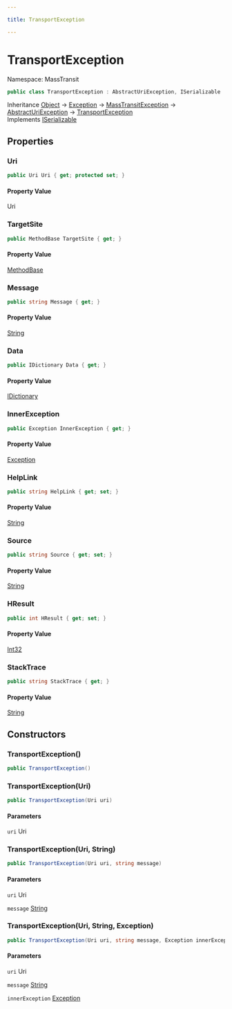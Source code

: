 ```yaml
---

title: TransportException

---
```


# TransportException

Namespace: MassTransit

```csharp
public class TransportException : AbstractUriException, ISerializable
```

Inheritance [Object](https://learn.microsoft.com/en-us/dotnet/api/system.object) → [Exception](https://learn.microsoft.com/en-us/dotnet/api/system.exception) → [MassTransitException](../masstransit/masstransitexception) → [AbstractUriException](../masstransit/abstracturiexception) → [TransportException](../masstransit/transportexception)<br/>
Implements [ISerializable](https://learn.microsoft.com/en-us/dotnet/api/system.runtime.serialization.iserializable)

## Properties

### **Uri**

```csharp
public Uri Uri { get; protected set; }
```

#### Property Value

Uri<br/>

### **TargetSite**

```csharp
public MethodBase TargetSite { get; }
```

#### Property Value

[MethodBase](https://learn.microsoft.com/en-us/dotnet/api/system.reflection.methodbase)<br/>

### **Message**

```csharp
public string Message { get; }
```

#### Property Value

[String](https://learn.microsoft.com/en-us/dotnet/api/system.string)<br/>

### **Data**

```csharp
public IDictionary Data { get; }
```

#### Property Value

[IDictionary](https://learn.microsoft.com/en-us/dotnet/api/system.collections.idictionary)<br/>

### **InnerException**

```csharp
public Exception InnerException { get; }
```

#### Property Value

[Exception](https://learn.microsoft.com/en-us/dotnet/api/system.exception)<br/>

### **HelpLink**

```csharp
public string HelpLink { get; set; }
```

#### Property Value

[String](https://learn.microsoft.com/en-us/dotnet/api/system.string)<br/>

### **Source**

```csharp
public string Source { get; set; }
```

#### Property Value

[String](https://learn.microsoft.com/en-us/dotnet/api/system.string)<br/>

### **HResult**

```csharp
public int HResult { get; set; }
```

#### Property Value

[Int32](https://learn.microsoft.com/en-us/dotnet/api/system.int32)<br/>

### **StackTrace**

```csharp
public string StackTrace { get; }
```

#### Property Value

[String](https://learn.microsoft.com/en-us/dotnet/api/system.string)<br/>

## Constructors

### **TransportException()**

```csharp
public TransportException()
```

### **TransportException(Uri)**

```csharp
public TransportException(Uri uri)
```

#### Parameters

`uri` Uri<br/>

### **TransportException(Uri, String)**

```csharp
public TransportException(Uri uri, string message)
```

#### Parameters

`uri` Uri<br/>

`message` [String](https://learn.microsoft.com/en-us/dotnet/api/system.string)<br/>

### **TransportException(Uri, String, Exception)**

```csharp
public TransportException(Uri uri, string message, Exception innerException)
```

#### Parameters

`uri` Uri<br/>

`message` [String](https://learn.microsoft.com/en-us/dotnet/api/system.string)<br/>

`innerException` [Exception](https://learn.microsoft.com/en-us/dotnet/api/system.exception)<br/>
